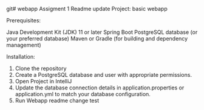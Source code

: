 git# webapp
Assigment 1
Readme update
Project: basic webapp

Prerequisites:

Java Development Kit (JDK) 11 or later
Spring Boot
PostgreSQL database (or your preferred database)
Maven or Gradle (for building and dependency management)

Installation:
1. Clone the repository
2. Create a PostgreSQL database and user with appropriate permissions.
3. Open Project in IntelliJ 
4. Update the database connection details in application.properties or application.yml to match your database configuration.
5. Run Webapp
readme change test
